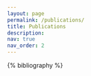 ```yaml
---
layout: page
permalink: /publications/
title: Publications
description: 
nav: true
nav_order: 2
---
```


<!-- _pages/publications.md -->

<!-- Bibsearch Feature -->

<!-- {% include bib_search.liquid %} --> 

<div class="publications">

{% bibliography %}

</div>
